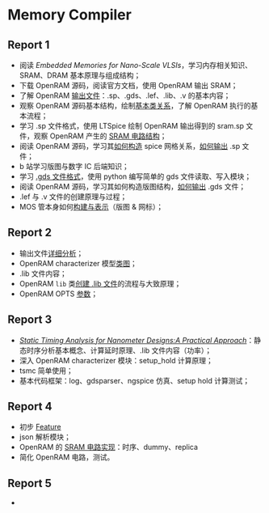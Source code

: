 # Memory Compiler

## Report 1

- 阅读 *Embedded Memories for Nano-Scale VLSIs*，学习内存相关知识、SRAM、DRAM 基本原理与组成结构；
- 下载 OpenRAM 源码，阅读官方文档，使用 OpenRAM 输出 SRAM；
- 了解 OpenRAM [输出文件](../reference/OpenRAM/ouput)：.sp、.gds、.lef、.lib、.v 的基本内容；
- 观察 OpenRAM 源码基本结构，绘制[基本类关系](./openram-analysis/base/类图.drawio)，了解 OpenRAM 执行的基本流程；
- 学习 .sp 文件格式，使用 LTSpice 绘制 OpenRAM 输出得到的 sram.sp 文件，观察 OpenRAM 产生的 [SRAM 电路结构](./openram-analysis/spice-file)；
- 阅读 OpenRAM 源码，学习其[如何构造](./openram-analysis/base/网标结构类关系图.drawio) spice 网格关系，[如何输出](./openram-analysis/base/网标结构与版图构造.md) .sp 文件；
- b 站学习版图与数字 IC 后端知识；
- 学习 [.gds 文件格式](https://www.rulabinsky.com/cavd/text/chapc.html)，使用 python 编写简单的 gds 文件读取、写入模块；
- 阅读 OpenRAM  源码，学习其如何构造版图结构，[如何输出](./openram-analysis/base/网标结构与版图构造.md) .gds 文件；
- .lef 与 .v 文件的创建原理与过程；
- MOS 管本身如何[构建与表示](./openram-analysis/base/ptx.md)（版图 & 网标）；



## Report 2

-  输出文件[详细分析](./openram-analysis/09-s.save().md)；
-  OpenRAM  characterizer 模型[类图](./openram-analysis/characterizer/类图.drawio)；
-  .lib 文件内容；
-  OpenRAM  `lib` 类[创建 .lib 文件](./openram-analysis/characterizer/lib工作流程.drawio)的流程与大致原理；
-  OpenRAM  OPTS [参数](./openram-analysis/globals/options.md)；



## Report 3

- [*Static Timing Analysis for Nanometer Designs:A Practical Approach*](https://zhuanlan.zhihu.com/p/345536827)：静态时序分析基本概念、计算延时原理、.lib 文件内容（功率）；
- 深入 OpenRAM characterizer 模块：setup_hold 计算原理；
- tsmc 简单使用；
- 基本代码框架：log、gdsparser、ngspice 仿真、setup hold 计算测试；



## Report 4

- 初步 [Feature](./Feature.md)
- json 解析模块；
- OpenRAM 的 [SRAM 电路实现](./openram-analysis/电路实现.md)：时序、dummy、replica
- 简化 OpenRAM 电路，测试。



## Report 5

- 
